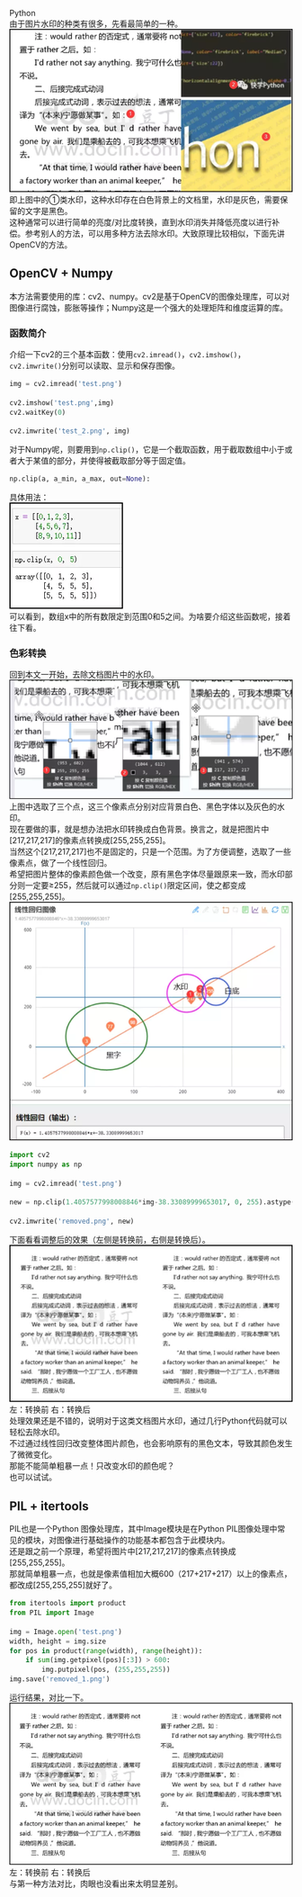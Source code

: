 Python<br />由于图片水印的种类有很多，先看最简单的一种。<br />![](./img/1635520588542-b626bde7-45fb-4052-9537-e4681e24860f.webp)<br />即上图中的①类水印，这种水印存在白色背景上的文档里，水印是灰色，需要保留的文字是黑色。<br />这种通常可以进行简单的亮度/对比度转换，直到水印消失并降低亮度以进行补偿。参考别人的方法，可以用多种方法去除水印。大致原理比较相似，下面先讲OpenCV的方法。
<a name="xo1p7"></a>
## OpenCV + Numpy
本方法需要使用的库：cv2、numpy。cv2是基于OpenCV的图像处理库，可以对图像进行腐蚀，膨胀等操作；Numpy这是一个强大的处理矩阵和维度运算的库。
<a name="AWjAK"></a>
### 函数简介
介绍一下cv2的三个基本函数：使用`cv2.imread()`，`cv2.imshow()`，`cv2.imwrite()`分别可以读取、显示和保存图像。
```python
img = cv2.imread('test.png')

cv2.imshow('test.png',img)
cv2.waitKey(0)

cv2.imwrite('test_2.png', img)
```
对于Numpy呢，则要用到`np.clip()`，它是一个截取函数，用于截取数组中小于或者大于某值的部分，并使得被截取部分等于固定值。
```python
np.clip(a, a_min, a_max, out=None):
```
具体用法：<br />![](./img/1635520588606-16129935-2d6e-4c72-ba96-cdf2de8f6da3.webp)<br />可以看到，数组x中的所有数限定到范围0和5之间。为啥要介绍这些函数呢，接着往下看。
<a name="C9jDL"></a>
### 色彩转换
回到本文一开始，去除文档图片中的水印。<br />![](./img/1635520588823-e06d43cd-c4de-4c1d-8efc-b92f96030d69.webp)<br />上图中选取了三个点，这三个像素点分别对应背景白色、黑色字体以及灰色的水印。<br />现在要做的事，就是想办法把水印转换成白色背景。换言之，就是把图片中[217,217,217]的像素点转换成[255,255,255]。<br />当然这个[217,217,217]也不是固定的，只是一个范围。为了方便调整，选取了一些像素点，做了一个线性回归。<br />希望把图片整体的像素颜色做一个改变，原有黑色字体尽量跟原来一致，而水印部分则一定要≥255，然后就可以通过`np.clip()`限定区间，使之都变成[255,255,255]。<br />![](./img/1635520588574-90a34d01-38bb-4b37-ade5-77837c4f7a27.webp)
```python
import cv2
import numpy as np

img = cv2.imread('test.png')

new = np.clip(1.4057577998008846*img-38.33089999653017, 0, 255).astype(np.uint8)

cv2.imwrite('removed.png', new)
```
下面看看调整后的效果（左侧是转换前，右侧是转换后）。<br />![](./img/1635520588608-732999d6-9aae-40f1-9ede-b57ba4113b5f.webp)<br />左：转换前 右：转换后<br />处理效果还是不错的，说明对于这类文档图片水印，通过几行Python代码就可以轻松去除水印。<br />不过通过线性回归改变整体图片颜色，也会影响原有的黑色文本，导致其颜色发生了微微变化。<br />那能不能简单粗暴一点！只改变水印的颜色呢？<br />也可以试试。
<a name="zCpZi"></a>
## PIL  + itertools
PIL也是一个Python 图像处理库，其中Image模块是在Python PIL图像处理中常见的模块，对图像进行基础操作的功能基本都包含于此模块内。<br />还是跟之前一个原理，希望将图片中[217,217,217]的像素点转换成[255,255,255]。<br />那就简单粗暴一点，也就是像素值相加大概600（217+217+217）以上的像素点，都改成[255,255,255]就好了。
```python
from itertools import product
from PIL import Image

img = Image.open('test.png')
width, height = img.size
for pos in product(range(width), range(height)):
    if sum(img.getpixel(pos)[:3]) > 600:
        img.putpixel(pos, (255,255,255))
img.save('removed_1.png')
```
运行结果，对比一下。<br />![](./img/1635520588977-ea1aa036-4b3f-43f0-8114-78c55289b24c.webp)<br />左：转换前 右：转换后<br />与第一种方法对比，肉眼也没看出来太明显差别。
